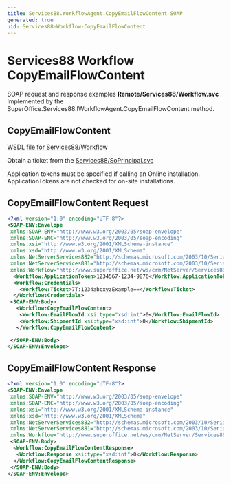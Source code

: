 ```yaml
---
title: Services88.WorkflowAgent.CopyEmailFlowContent SOAP
generated: true
uid: Services88-Workflow-CopyEmailFlowContent
---
```


# Services88 Workflow CopyEmailFlowContent

SOAP request and response examples **Remote/Services88/Workflow.svc**
Implemented by the <see cref="M:SuperOffice.Services88.IWorkflowAgent.CopyEmailFlowContent">SuperOffice.Services88.IWorkflowAgent.CopyEmailFlowContent</see> method.

## CopyEmailFlowContent





[WSDL file for Services88/Workflow](../Services88-Workflow.md)

Obtain a ticket from the [Services88/SoPrincipal.svc](../SoPrincipal/index.md)

Application tokens must be specified if calling an Online installation. ApplicationTokens are not checked for on-site installations.

## CopyEmailFlowContent Request

```xml
<?xml version="1.0" encoding="UTF-8"?>
<SOAP-ENV:Envelope
 xmlns:SOAP-ENV="http://www.w3.org/2003/05/soap-envelope"
 xmlns:SOAP-ENC="http://www.w3.org/2003/05/soap-encoding"
 xmlns:xsi="http://www.w3.org/2001/XMLSchema-instance"
 xmlns:xsd="http://www.w3.org/2001/XMLSchema"
 xmlns:NetServerServices882="http://schemas.microsoft.com/2003/10/Serialization/Arrays"
 xmlns:NetServerServices881="http://schemas.microsoft.com/2003/10/Serialization/"
 xmlns:Workflow="http://www.superoffice.net/ws/crm/NetServer/Services88">
  <Workflow:ApplicationToken>1234567-1234-9876</Workflow:ApplicationToken>
  <Workflow:Credentials>
    <Workflow:Ticket>7T:1234abcxyzExample==</Workflow:Ticket>
  </Workflow:Credentials>
 <SOAP-ENV:Body>
   <Workflow:CopyEmailFlowContent>
    <Workflow:EmailFlowId xsi:type="xsd:int">0</Workflow:EmailFlowId>
    <Workflow:ShipmentId xsi:type="xsd:int">0</Workflow:ShipmentId>
   </Workflow:CopyEmailFlowContent>

 </SOAP-ENV:Body>
</SOAP-ENV:Envelope>

```


## CopyEmailFlowContent Response

```xml
<?xml version="1.0" encoding="UTF-8"?>
<SOAP-ENV:Envelope
 xmlns:SOAP-ENV="http://www.w3.org/2003/05/soap-envelope"
 xmlns:SOAP-ENC="http://www.w3.org/2003/05/soap-encoding"
 xmlns:xsi="http://www.w3.org/2001/XMLSchema-instance"
 xmlns:xsd="http://www.w3.org/2001/XMLSchema"
 xmlns:NetServerServices882="http://schemas.microsoft.com/2003/10/Serialization/Arrays"
 xmlns:NetServerServices881="http://schemas.microsoft.com/2003/10/Serialization/"
 xmlns:Workflow="http://www.superoffice.net/ws/crm/NetServer/Services88">
 <SOAP-ENV:Body>
  <Workflow:CopyEmailFlowContentResponse>
   <Workflow:Response xsi:type="xsd:int">0</Workflow:Response>
  </Workflow:CopyEmailFlowContentResponse>
 </SOAP-ENV:Body>
</SOAP-ENV:Envelope>

```

